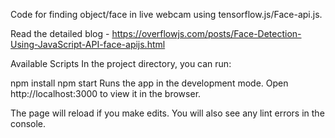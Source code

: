 Code for finding object/face in live webcam  using tensorflow.js/Face-api.js.

Read the detailed blog - https://overflowjs.com/posts/Face-Detection-Using-JavaScript-API-face-apijs.html

Available Scripts In the project directory, you can run:

npm install
npm start
Runs the app in the development mode. Open http://localhost:3000 to view it in the browser.

The page will reload if you make edits. You will also see any lint errors in the console.
